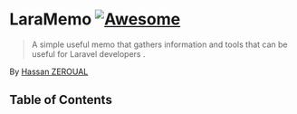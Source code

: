# LaraMemo  [![Awesome](https://cdn.rawgit.com/sindresorhus/awesome/d7305f38d29fed78fa85652e3a63e154dd8e8829/media/badge.svg)](https://github.com/webapplica)

> A simple useful memo that gathers information and tools that can be useful for Laravel developers .

By [Hassan ZEROUAL](https://github.com/webapplica)

## Table of Contents
